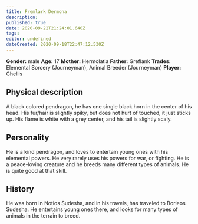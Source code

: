 ```yaml
---
title: Fremlark Dermona
description: 
published: true
date: 2020-09-22T21:24:01.640Z
tags: 
editor: undefined
dateCreated: 2020-09-18T22:47:12.530Z
---
```


**Gender:** male
**Age:** 17
**Mother:** Hermolatia
**Father:** Greflank
**Trades:** Elemental Sorcery (Journeyman), Animal Breeder (Journeyman)
**Player:** Chellis

## Physical description

A black colored pendragon, he has one single black horn in the center of his head. His fur/hair is slightly spiky, but does not hurt of touched, it just sticks up. His flame is white with a grey center, and his tail is slightly scaly.

## Personality

He is a kind pendragon, and loves to entertain young ones with his elemental powers. He very rarely uses his powers for war, or fighting. He is a peace-loving creature and he breeds many different types of animals. He is quite good at that skill.

## History

He was born in Notios Sudesha, and in his travels, has traveled to Borieos Sudesha. He entertains young ones there, and looks for many types of animals in the terrain to breed.